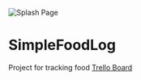 ![Splash Page](https://i.imgur.com/7l0MBFB.png)

# SimpleFoodLog
Project for tracking food
[Trello Board](https://trello.com/b/h8ZF33oO)
